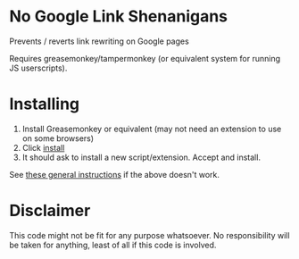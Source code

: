 # No Google Link Shenanigans
Prevents / reverts link rewriting on Google pages

Requires greasemonkey/tampermonkey (or equivalent system for running JS userscripts).

# Installing
  1. Install Greasemonkey or equivalent (may not need an extension to use on some browsers)
  1. Click [install](https://github.com/phoglenix/no-google-link-shenanigans/raw/master/no-google-link-shenanigans.user.js)
  1. It should ask to install a new script/extension. Accept and install.

See [these general instructions](https://github.com/p2k/GLaDOS-Enhancer-Plus/wiki/Installing-Userscripts) if the above doesn't work.

# Disclaimer
This code might not be fit for any purpose whatsoever. No responsibility will be taken for anything, least of all if this code is involved.
